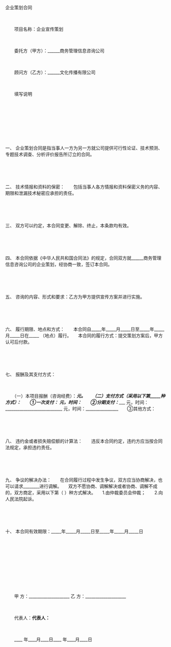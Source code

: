 



企业策划合同



 

　　

　　项目名称：企业宣传策划

　　

　　委托方（甲方）：______商务管理信息咨询公司

　　

　　顾问方（乙方）：______文化传播有限公司　　

　　

　　填写说明

　　

　　

　　

　　

一、
企业策划合同是指当事人一方为另一方就公司提供可行性论证、技术预测、专题技术调查、分析评价报告所订立的合同。

　　

　　

二、
技术情报和资料的保密：　　包括当事人各方情报和资料保密义务的内容、期限和泄漏技术秘密应承担的责任。

　　

　　

三、
双方可以约定，本合同变更、解除、终止，本条款均有效。

　　

　　

四、
本合同依据《中华人民共和国合同法》的规定，合同双方就______商务管理信息咨询公司的企业策划，经协商一致，签订本合同。

　　

　　

五、
咨询的内容、形式和要求：乙方为甲方提供宣传方案并进行实施。

　　

　　

六、
履行期限、地点和方式：　　本合同自_____年_____月_____日至_____年_____月_____日在_____ （地点）履行。　　本合同的履行方式：提交策划方案后，甲方认可后付款。

　　

　　

七、
报酬及其支付方式：　　

　　

　　（一）本项目报酬（咨询经费）：_____元。　　（二）支付方式（采用以下第_____种方式）：　　①一次支付： _____元，时间：_____　　②分期支付：________ 元，时间：____________________________ 元，时间：________________　　③其他方式：

　　

　　

八、
违约金或者损失赔偿额的计算法：　　违反本合同约定，违约方应当按合同法规定，承担违约责任。

　　

　　

九、
争议的解决办法：　　在合同履行过程中发生争议，双方应当协商解决，也可以请求________进行调解。　　双方不愿协商、调解解决或者协商、调解不成的，双方商定，采用以下第（ ）种方式解决。　　1.由仲裁委员会仲裁；　　2.向人民法院起诉。

　　

　　

十、
本合同有效期限：_____年_____月_____日至_____年_____月_____日　　

　　

　　

　　

　　

　　

　　甲 方：____________________ 乙 方：____________________

　　

　　代表人：________________代表人：________________

　　

　　____ 年____月____日____ 年____月____日
